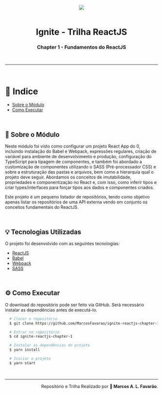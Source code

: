 <div align='center'>
  <img src='https://repository-images.githubusercontent.com/344824358/0ff8ac80-8026-11eb-8ed1-e8b77764fbcd'>
</div>

<br>

<h1 align='center'> Ignite - Trilha ReactJS</h1>

<h3 align='center'>Chapter 1 - Fundamentos do ReactJS</h3>

<br>

---

<br>

# 📑 Indice

-   [Sobre o Módulo](#-sobre-o-módulo)
-   [Como Executar](#-como-executar)

<br>

<h2>🔎 Sobre o Módulo</h2>

<p>Neste módulo foi visto como configurar um projeto React App do 0, incluindo instalação do Babel e Webpack, expressões regulares, criação de variável para ambiente de desenvolvimento e produção, configuração do TypeScript para tipagem de componentes, e também foi abordado a customização de componentes utilizando o SASS (Pré-processador CSS) e sobre a estruturação das pastas e arquivos, bem como a hierarquia qual o projeto deve seguir. Abordamos os conceitos de imutabilidade, propriedades e componentização no React e, com isso, como inferir tipos e criar types/interfaces para forçar tipos aos dados e componentes criados.</p>

<p>Este projeto é um pequeno listador de repositórios, tendo como objetivo apenas listar os repositórios de uma API externa vendo em conjunto os conceitos fundamentais do ReactJS.</p>

<br>

<h2>💡 Tecnologias Utilizadas</h2>

<p>O projeto foi desenvolvido com as seguintes tecnologias:</p>

- [ReactJS](https://pt-br.reactjs.org/)
- [Babel](https://babeljs.io/)
- [Webpack](https://webpack.js.org/)
- [SASS](https://sass-lang.com/)

<br>

<h2>⚙ Como Executar</h2>
<p>O download do repositório pode ser feito via GitHub. Será necessário instalar as dependências antes de executá-lo.</p>

```bash
  # Clonar o repositório
  $ git clone https://github.com/MarcosFavarao/ignite-reactjs-chapter-1.git

  # Entrar no repositório
  $ cd ignite-reactjs-chapter-1

  # Instalar as dependências do projeto
  $ yarn install

  # Iniciar o projeto
  $ yarn start
```

<br>

---

<div align='right'>
  <span>Repositório e Trilha Realizado por <strong>🚀 Marcos A. L. Favarão</strong></span>.
</div>
